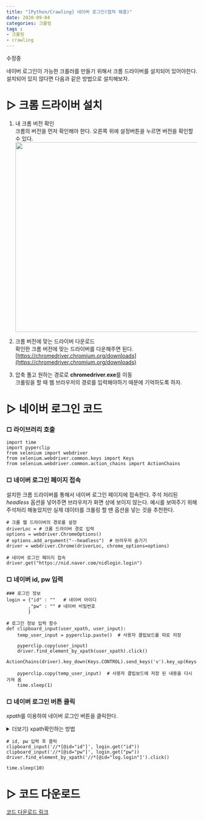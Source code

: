 ```yaml
---
title: "[Python/Crawling] 네이버 로그인(캡챠 해결)"
date: 2020-09-04
categories: 크롤링
tags : 
- 크롤링
- crawling
---
```


수정중

네이버 로그인이 가능한 크롤러를 만들기 위해서 크롬 드라이버를 설치되어 있어야한다. 설치되어 있지 않다면 다음과 같은 방법으로 설치해보자.

# ▷ 크롬 드라이버 설치
1. 내 크롬 버전 확인    
크롬의 버전을 먼저 확인해야 한다. 오른쪽 위에 설정버튼을 누르면 버전을 확인할 수 있다.
<img src="https://github.com/riverKangg/riverkangg.github.io/blob/master/_posts/image/2020-09-04-crawling-%ED%81%AC%EB%A1%AC%EB%93%9C%EB%9D%BC%EC%9D%B4%EB%B2%84%ED%99%95%EC%9D%B8.png" width="500px" title="px(픽셀) 크기 설정" alt=""></img><br/>

2. 크롬 버전에 맞는 드라이버 다운로드    
확인한 크롬 버전에 맞는 드라이버를 다운해주면 된다.
[https://chromedriver.chromium.org/downloads](https://chromedriver.chromium.org/downloads)

3. 압축 풀고 원하는 경로로 **chromedriver.exe**를 이동   
크롤링을 할 때 웹 브라우저의 경로를 입력해야하기 때문에 기억하도록 하자.



# ▷ 네이버 로그인 코드
### □ 라이브러리 호출
```{Python}
import time
import pyperclip
from selenium import webdriver
from selenium.webdriver.common.keys import Keys
from selenium.webdriver.common.action_chains import ActionChains
```
### □ 네이버 로그인 페이지 접속
설치한 크롬 드라이버를 통해서 네이버 로그인 페이지에 접속한다. 주석 처리된 *headless* 옵션을 넣어주면 브라우저가 화면 상에 보이지 않는다. 예시를 보여주기 위해 주석처리 해놓았지만 실제 데이터를 크롤링 할 땐 옵션을 넣는 것을 추천한다.
```{Python}
# 크롬 웹 드라이버의 경로를 설정
driverLoc = # 크롬 드라이버 경로 입력
options = webdriver.ChromeOptions()
# options.add_argument("--headless")  # 브라우저 숨기기
driver = webdriver.Chrome(driverLoc, chrome_options=options)

# 네이버 로그인 페이지 접속
driver.get("https://nid.naver.com/nidlogin.login")
```

### □ 네이버 id, pw 입력
```{Python}
### 로그인 정보
login = {"id" : ""   # 네이버 아이디
        ,"pw" : "" # 네이버 비밀번호
        }

# 로그인 정보 입력 함수
def clipboard_input(user_xpath, user_input):
    temp_user_input = pyperclip.paste()  # 사용자 클립보드를 따로 저장

    pyperclip.copy(user_input)
    driver.find_element_by_xpath(user_xpath).click()
    ActionChains(driver).key_down(Keys.CONTROL).send_keys('v').key_up(Keys.CONTROL).perform()

    pyperclip.copy(temp_user_input)  # 사용자 클립보드에 저장 된 내용을 다시 가져 옴
    time.sleep(1)
```

### □ 네이버 로그인 버튼 클릭
*xpath*를 이용하여 네이버 로그인 버튼을 클릭한다.

<details markdown="1">
<summary>더보기) xpath확인하는 방법</summary>
확인방법
</details>


```{Python}
# id, pw 입력 후 클릭
clipboard_input('//*[@id="id"]', login.get("id"))
clipboard_input('//*[@id="pw"]', login.get("pw"))
driver.find_element_by_xpath('//*[@id="log.login"]').click()

time.sleep(10)
```

# ▷ 코드 다운로드
[코드 다운로드 링크](https://github.com/riverKangg/riverkangg.github.io/blob/master/code/2020-09-04-crawling-1login.py/)
